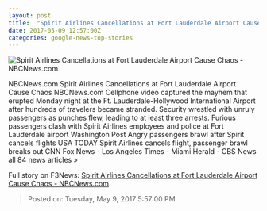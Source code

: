 ```yaml
---
layout: post
title:  "Spirit Airlines Cancellations at Fort Lauderdale Airport Cause Chaos - NBCNews.com"
date: 2017-05-09 12:57:00Z
categories: google-news-top-stories
---
```


![Spirit Airlines Cancellations at Fort Lauderdale Airport Cause Chaos - NBCNews.com](https://media2.s-nbcnews.com/j/newscms/2017_19/1992996/170509-ft-lauderdale-airport-mn-0740_8ad3a0bb568c65d2d063d42a304936ec.nbcnews-fp-1200-800.jpg)

NBCNews.com Spirit Airlines Cancellations at Fort Lauderdale Airport Cause Chaos NBCNews.com Cellphone video captured the mayhem that erupted Monday night at the Ft. Lauderdale-Hollywood International Airport after hundreds of travelers became stranded. Security wrestled with unruly passengers as punches flew, leading to at least three arrests. Furious passengers clash with Spirit Airlines employees and police at Fort Lauderdale airport Washington Post Angry passengers brawl after Spirit cancels flights USA TODAY Spirit Airlines cancels flight, passenger brawl breaks out CNN Fox News - Los Angeles Times - Miami Herald - CBS News all 84 news articles »


Full story on F3News: [Spirit Airlines Cancellations at Fort Lauderdale Airport Cause Chaos - NBCNews.com](http://www.f3nws.com/n/EvJ3n)

> Posted on: Tuesday, May 9, 2017 5:57:00 PM
